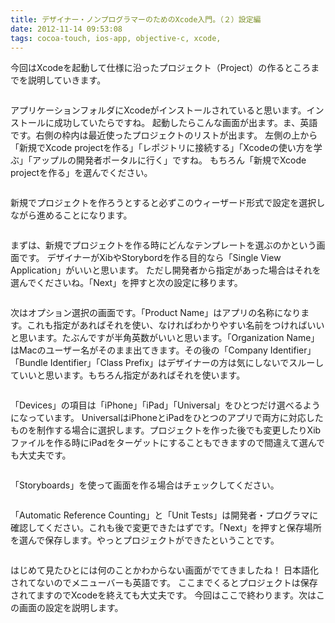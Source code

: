 ```yaml
---
title: デザイナー・ノンプログラマーのためのXcode入門。（２）設定編
date: 2012-11-14 09:53:08
tags: cocoa-touch, ios-app, objective-c, xcode, 
---
```

今回はXcodeを起動して仕様に沿ったプロジェクト（Project）の作るところまでを説明していきます。

<p><img src="http://farm9.staticflickr.com/8197/8184420919_d4d99c0962.jpg" alt=""></p>
アプリケーションフォルダにXcodeがインストールされていると思います。インストールに成功していたらですね。
起動したらこんな画面が出ます。ま、英語です。右側の枠内は最近使ったプロジェクトのリストが出ます。
左側の上から「新規でXcode projectを作る」「レポジトリに接続する」「Xcodeの使い方を学ぶ」「アップルの開発者ポータルに行く」ですね。
もちろん「新規でXcode projectを作る」を選んでください。

<p><img src="http://farm9.staticflickr.com/8343/8184420867_d1f7ef4516.jpg" alt=""></p>
新規でプロジェクトを作ろうとすると必ずこのウィーザード形式で設定を選択しながら進めることになります。

<p><img src="http://farm9.staticflickr.com/8479/8187153768_0de0c0804a.jpg" alt=""></p>
まずは、新規でプロジェクトを作る時にどんなテンプレートを選ぶのかという画面です。
デザイナーがXibやStorybordを作る目的なら「Single View Application」がいいと思います。
ただし開発者から指定があった場合はそれを選んでくださいね。「Next」を押すと次の設定に移ります。

<p><img src="http://farm9.staticflickr.com/8479/8186122855_2bd40ae6e5.jpg" alt=""></p>
次はオプション選択の画面です。「Product Name」はアプリの名称になります。これも指定があればそれを使い、なければわかりやすい名前をつければいいと思います。たぶんですが半角英数がいいと思います。「Organization Name」はMacのユーザー名がそのまま出てきます。その後の「Company Identifier」「Bundle Identifier」「Class Prefix」はデザイナーの方は気にしないでスルーしていいと思います。もちろん指定があればそれを使います。

<p><img src="http://farm9.staticflickr.com/8201/8187142086_55bf08761e.jpg" alt=""></p>
「Devices」の項目は「iPhone」「iPad」「Universal」をひとつだけ選べるようになっています。
UniversalはiPhoneとiPadをひとつのアプリで両方に対応したものを制作する場合に選択します。プロジェクトを作った後でも変更したりXibファイルを作る時にiPadをターゲットにすることもできますので間違えて選んでも大丈夫です。

<p><img src="http://farm9.staticflickr.com/8059/8187142036_5bf94ddf5e.jpg" alt=""></p>
「Storyboards」を使って画面を作る場合はチェックしてください。

<p><img src="http://farm9.staticflickr.com/8483/8187141968_8c4fdb409b.jpg" alt=""></p>
「Automatic Reference Counting」と「Unit Tests」は開発者・プログラマに確認してください。これも後で変更できたはずです。「Next」を押すと保存場所を選んで保存します。やっとプロジェクトができたということです。

<p><img src="http://farm9.staticflickr.com/8070/8184458184_a8c2314b3c.jpg" alt=""></p>
はじめて見たひとには何のことかわからない画面がでてきましたね！
日本語化されてないのでメニューバーも英語です。
ここまでくるとプロジェクトは保存されてますのでXcodeを終えても大丈夫です。
今回はここで終わります。次はこの画面の設定を説明します。